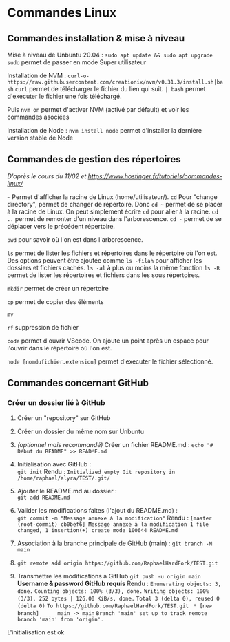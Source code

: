 # Commandes Linux

## Commandes installation & mise à niveau
Mise à niveau de Unbuntu 20.04 : `sudo apt update && sudo apt upgrade`
`sudo` permet de passer en mode Super utilisateur

Installation de NVM : `curl-o-https://raw.githubusercontent.com/creationix/nvm/v0.31.3/install.sh|bash`
`curl` permet de télécharger le fichier du lien qui suit.
`| bash` permet d'executer le fichier une fois téléchargé.


Puis `nvm on` permet d'activer NVM (activé par défault) et voir les commandes asociées

Installation de Node : `nvm install node` permet d'installer la dernière version stable de Node


## Commandes de gestion des répertoires
*D'après le cours du 11/02 et https://www.hostinger.fr/tutoriels/commandes-linux/*

`~` Permet d'afficher la racine de Linux (home/utilisateur/).
`cd` Pour "change directory", permet de changer de répertoire. Donc `cd ~` permet de se placer à la racine de Linux. 
On peut simplement écrire `cd` pour aller à la racine.
`cd ..` permet de remonter d'un niveau dans l'arborescence.
`cd -` permet de se déplacer vers le précédent répertoire.

`pwd` pour savoir où l'on est dans l'arborescence.

`ls` permet de lister les fichiers et répertoires dans le répertoire où l'on est. 
Des options peuvent être ajoutée comme `ls -filah` pour afficher les dossiers et fichiers cachés.
`ls -al` à plus ou moins la même fonction
`ls -R` permet de lister les répertoires et fichiers dans les sous répertoires.

`mkdir` permet de créer un répertoire

`cp` permet de copier des éléments

`mv`

`rf` suppression de fichier

`code` permet d'ouvrir VScode. On ajoute un point après un espace pour l'ouvrir dans le répertoire où l'on est.

`node [nomdufichier.extension]` permet d'executer le fichier sélectionné.

## Commandes concernant GitHub
### Créer un dossier lié à GitHub

1. Créer un "repository" sur GitHub  
2. Créer un dossier du même nom sur Unbuntu  
3. *(optionnel mais recommandé)* Créer un fichier README.md :  `echo "# Début du README" >> README.md`
4. Initialisation avec GitHub :  
  `git init`
  Rendu : `Initialized empty Git repository in /home/raphael/alyra/TEST/.git/`
5. Ajouter le README.md au dossier :  
  `git add README.md`
6. Valider les modifications faites (l'ajout du README.md) :  
  `git commit -m "Message annexe à la modification"`  Rendu : `[master (root-commit) cb0bef6] Message annexe à la modification
 1 file changed, 1 insertion(+)
 create mode 100644 README.md`  
 7. Association à la branche principale de GitHub (main) :  `git branch -M main`

8. `git remote add origin https://github.com/RaphaelHardFork/TEST.git`
9. Transmettre les modifications à GitHub  `git push -u origin main`  **Username & password GitHub requis**  Rendu : `Enumerating objects: 3, done.`  `Counting objects: 100% (3/3), done.`  `Writing objects: 100% (3/3), 252 bytes | 126.00 KiB/s, done.`  `Total 3 (delta 0), reused 0 (delta 0)`  `To https://github.com/RaphaelHardFork/TEST.git`  ` * [new branch]      main -> main`  `Branch 'main' set up to track remote branch 'main' from 'origin'.` 

L'initialisation est ok
